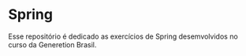 # Spring

Esse repositório é dedicado as exercícios de Spring desemvolvidos no curso da Generetion Brasil.
